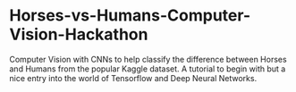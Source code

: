 # Horses-vs-Humans-Computer-Vision-Hackathon
Computer Vision with CNNs to help classify the difference between Horses and Humans from the popular Kaggle dataset. A tutorial to begin with but a nice entry into the world of Tensorflow and Deep Neural Networks. 
